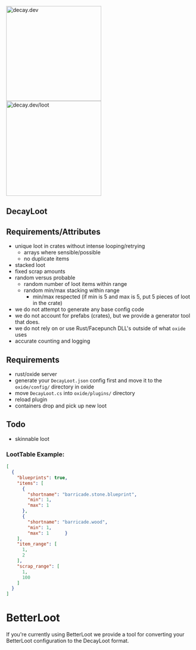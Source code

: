 
<img src="https://i.ibb.co/2dGJm44/logo.png" alt="decay.dev" width="255"/><img src="https://i.ibb.co/vvRfnRb/loot.png" alt="decay.dev/loot" width="255"/>

## DecayLoot



## Requirements/Attributes

- unique loot in crates without intense looping/retrying
  - arrays where sensible/possible
  - no duplicate items
- stacked loot
- fixed scrap amounts
- random versus probable
  - random number of loot items within range
  - random min/max stacking within range
    - min/max respected (if min is 5 and max is 5, put 5 pieces of loot in the crate)
- we do not attempt to generate any base config code
- we do not account for prefabs (crates), but we provide a generator tool that does.
- we do not rely on or use Rust/Facepunch DLL's outside of what `oxide` uses
- accurate counting and logging

## Requirements

- rust/oxide server
- generate your `DecayLoot.json` config first and move it to the `oxide/config/` directory in oxide
- move `DecayLoot.cs`  into `oxide/plugins/` directory
- reload plugin
- containers drop and pick up new loot

## Todo
- skinnable loot

### LootTable Example:
```json
[
  {
    "blueprints": true,
    "items": [
      {
        "shortname": "barricade.stone.blueprint",
        "min": 1,
        "max": 1
      },
      {
        "shortname": "barricade.wood",
        "min": 1,
        "max": 1      }
    ],
    "item_range": [
      1,
      2
    ],
    "scrap_range": [
      1,
      100
    ]
  }
]
```

# BetterLoot

If you're currently using BetterLoot we provide a tool for converting your BetterLoot configuration to the DecayLoot format. 
